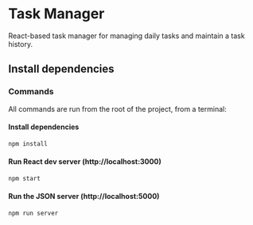 # Task Manager

React-based task manager for managing daily tasks and maintain a task history. 

## Install dependencies

### Commands

All commands are run from the root of the project, from a terminal:

#### Install dependencies
```bash
npm install
```
#### Run React dev server (http://localhost:3000)
```bash
npm start
```
#### Run the JSON server (http://localhost:5000)
```bash
npm run server
```
